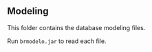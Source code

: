 ## Modeling

This folder contains the database modeling files.

Run `brmodelo.jar` to read each file.